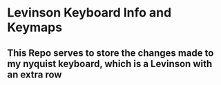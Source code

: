 # Levinson Keyboard Info and Keymaps

## This Repo serves to store the changes made to my nyquist keyboard, which is a Levinson with an extra row
